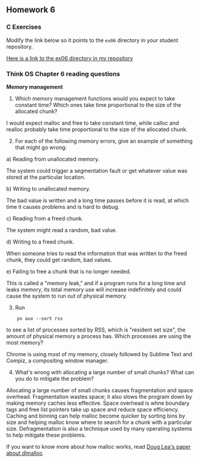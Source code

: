 ## Homework 6

### C Exercises

Modify the link below so it points to the `ex06` directory in your
student repository.

[Here is a link to the ex06 directory in my repository](https://github.com/umadesai/ExercisesInC/tree/master/exercises/ex06)

### Think OS Chapter 6 reading questions

**Memory management**

1) Which memory management functions would you expect to take constant time?
Which ones take time proportional to the size of the allocated chunk?

I would expect malloc and free to take constant time, while calloc and realloc probably take time proportional to the size of the allocated chunk. 

2) For each of the following memory errors, give an example of something that might go wrong:

a) Reading from unallocated memory.

The system could trigger a segmentation fault or get whatever value was stored at the particular location.

b) Writing to unallocated memory.

The bad value is written and a long time passes before it is read, at which time it causes problems and is hard to debug.

c) Reading from a freed chunk.

The system might read a random, bad value.

d) Writing to a freed chunk.

When someone tries to read the information that was written to the freed chunk, they could get random, bad values.

e) Failing to free a chunk that is no longer needed.

This is called a "memory leak," and if a program runs for a long time and leaks memory, its total memory use will increase indefinitely and could cause the system to run out of physical memory.

3) Run

```
    ps aux --sort rss
```

to see a list of processes sorted by RSS, which is "resident set size", the amount of physical
memory a process has.  Which processes are using the most memory?

Chrome is using most of my memory, closely followed by Sublime Text and Compiz, a compositing window manager.

4) What's wrong with allocating a large number of small chunks?  What can you do to mitigate the problem?

Allocating a large number of small chunks causes fragmentation and space overhead. 
Fragmentation wastes space; it also slows the program down by making memory caches less effective. Space overhead is whne boundary tags and free list pointers take up space and reduce space efficiency. Caching and binning can help malloc become quicker by sorting bins by size and helping malloc know where to search for a chunk with a particular size. Defragmentation is also a technique used by many operating systems to help mitigate these problems.

If you want to know more about how malloc works, read
[Doug Lea's paper about dlmalloc](http://gee.cs.oswego.edu/dl/html/malloc.html)
